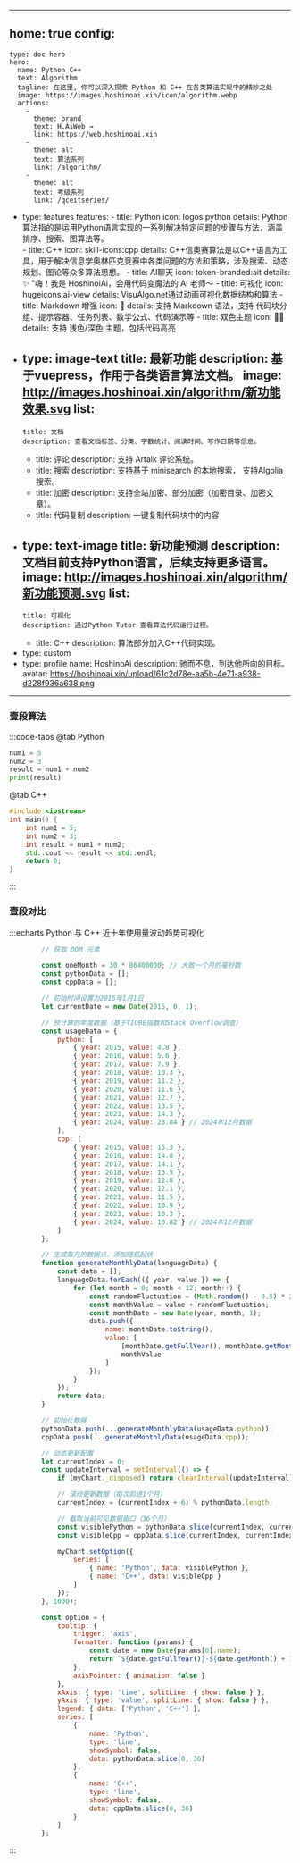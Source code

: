 
---
home: true
config:
  -
    type: doc-hero
    hero:
      name: Python C++ 
      text: Algorithm
      tagline: 在这里, 你可以深入探索 Python 和 C++ 在各类算法实现中的精妙之处
      image: https://images.hoshinoai.xin/icon/algorithm.webp
      actions:
        -
          theme: brand
          text: H.AiWeb →
          link: https://web.hoshinoai.xin
        -
          theme: alt
          text: 算法系列
          link: /algorithm/
        -
          theme: alt
          text: 考级系列
          link: /qceitseries/

  -
    type: features
    features:
        -
          title: Python
          icon: logos:python
          details: Python算法指的是运用Python语言实现的一系列解决特定问题的步骤与方法，涵盖排序、搜索、图算法等。  
        -
          title: C++
          icon: skill-icons:cpp
          details: C++信奥赛算法是以C++语言为工具，用于解决信息学奥林匹克竞赛中各类问题的方法和策略，涉及搜索、动态规划、图论等众多算法思想。 
        -
          title: AI聊天
          icon: token-branded:ait
          details: ✨ "嗨！我是 HoshinoiAi，会用代码变魔法的 AI 老师～
        -
          title: 可视化
          icon: hugeicons:ai-view
          details: VisuAlgo.net通过动画可视化数据结构和算法
        -
          title: Markdown 增强
          icon: 📝
          details: 支持 Markdown 语法，支持 代码块分组、提示容器、任务列表、数学公式、代码演示等
        -
          title: 双色主题
          icon: 👨‍💻
          details: 支持 浅色/深色 主题，包括代码高亮
  -
    type: image-text
    title: 最新功能
    description: 基于vuepress，作用于各类语言算法文档。
    image: http://images.hoshinoai.xin/algorithm/新功能效果.svg
    list:
      -
        title: 文档
        description: 查看文档标签、分类、字数统计、阅读时间、写作日期等信息。
      -
        title: 评论
        description: 支持 Artalk 评论系统。
      -
        title: 搜索
        description: 支持基于 minisearch 的本地搜索， 支持Algolia搜索。
      -
        title: 加密
        description: 支持全站加密、部分加密（加密目录、加密文章）。
      -
        title: 代码复制
        description: 一键复制代码块中的内容
  -
    type: text-image
    title: 新功能预测
    description: 文档目前支持Python语言，后续支持更多语言。
    image: http://images.hoshinoai.xin/algorithm/新功能预测.svg
    list:
      -
        title: 可视化
        description: 通过Python Tutor 查看算法代码运行过程。
      - 
        title: C++
        description: 算法部分加入C++代码实现。
  -
    type: custom
  -
    type: profile
    name: HoshinoAi
    description: 驰而不息，到达他所向的目标。
    avatar: https://hoshinoai.xin/upload/61c2d78e-aa5b-4e71-a938-d228f936a638.png

---

### 壹段算法

:::code-tabs
@tab Python
```Python
num1 = 5
num2 = 3
result = num1 + num2
print(result)
```
@tab C++
```cpp
#include <iostream>
int main() {
    int num1 = 5;
    int num2 = 3;
    int result = num1 + num2;
    std::cout << result << std::endl;
    return 0;
}
```
:::

### 壹段对比
:::echarts Python 与 C++ 近十年使用量波动趋势可视化
```js
        // 获取 DOM 元素

        const oneMonth = 30 * 86400000; // 大致一个月的毫秒数
        const pythonData = [];
        const cppData = [];

        // 初始时间设置为2015年1月1日
        let currentDate = new Date(2015, 0, 1);

        // 预计算的年度数据（基于TIOBE指数和Stack Overflow调查）
        const usageData = {
            python: [
                { year: 2015, value: 4.8 },
                { year: 2016, value: 5.6 },
                { year: 2017, value: 7.9 },
                { year: 2018, value: 10.3 },
                { year: 2019, value: 11.2 },
                { year: 2020, value: 11.6 },
                { year: 2021, value: 12.7 },
                { year: 2022, value: 13.5 },
                { year: 2023, value: 14.3 },
                { year: 2024, value: 23.84 } // 2024年12月数据
            ],
            cpp: [
                { year: 2015, value: 15.3 },
                { year: 2016, value: 14.8 },
                { year: 2017, value: 14.1 },
                { year: 2018, value: 13.5 },
                { year: 2019, value: 12.8 },
                { year: 2020, value: 12.1 },
                { year: 2021, value: 11.5 },
                { year: 2022, value: 10.9 },
                { year: 2023, value: 10.3 },
                { year: 2024, value: 10.82 } // 2024年12月数据
            ]
        };

        // 生成每月的数据点，添加随机起伏
        function generateMonthlyData(languageData) {
            const data = [];
            languageData.forEach(({ year, value }) => {
                for (let month = 0; month < 12; month++) {
                    const randomFluctuation = (Math.random() - 0.5) * 2; // -1 到 1 之间的随机数
                    const monthValue = value + randomFluctuation;
                    const monthDate = new Date(year, month, 1);
                    data.push({
                        name: monthDate.toString(),
                        value: [
                            [monthDate.getFullYear(), monthDate.getMonth() + 1, monthDate.getDate()].join('/'),
                            monthValue
                        ]
                    });
                }
            });
            return data;
        }

        // 初始化数据
        pythonData.push(...generateMonthlyData(usageData.python));
        cppData.push(...generateMonthlyData(usageData.cpp));

        // 动态更新配置
        let currentIndex = 0;
        const updateInterval = setInterval(() => {
            if (myChart._disposed) return clearInterval(updateInterval);

            // 滚动更新数据（每次前进1个月）
            currentIndex = (currentIndex + 6) % pythonData.length;

            // 截取当前可见数据窗口（36个月）
            const visiblePython = pythonData.slice(currentIndex, currentIndex + 36);
            const visibleCpp = cppData.slice(currentIndex, currentIndex + 36);

            myChart.setOption({
                series: [
                    { name: 'Python', data: visiblePython },
                    { name: 'C++', data: visibleCpp }
                ]
            });
        }, 1000);

        const option = {
            tooltip: {
                trigger: 'axis',
                formatter: function (params) {
                    const date = new Date(params[0].name);
                    return `${date.getFullYear()}-${date.getMonth() + 1}-${date.getDate()}\nPython: ${params[0].value[1].toFixed(2)}%\nC++: ${params[1].value[1].toFixed(2)}%`;
                },
                axisPointer: { animation: false }
            },
            xAxis: { type: 'time', splitLine: { show: false } },
            yAxis: { type: 'value', splitLine: { show: false } },
            legend: { data: ['Python', 'C++'] },
            series: [
                {
                    name: 'Python',
                    type: 'line',
                    showSymbol: false,
                    data: pythonData.slice(0, 36)
                },
                {
                    name: 'C++',
                    type: 'line',
                    showSymbol: false,
                    data: cppData.slice(0, 36)
                }
            ]
        };

```

:::


<CozeChat />
